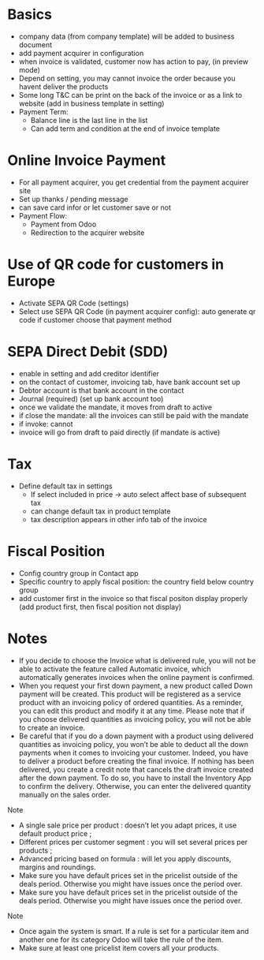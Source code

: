 # Basics

- company data (from company template) will be added to business document
- add payment acquirer in configuration
- when invoice is validated, customer now has action to pay, (in preview mode)
- Depend on setting, you may cannot invoice the order because you havent deliver the products
- Some long T&C can be print on the back of the invoice or as a link to website (add in business template in setting)
- Payment Term:
  - Balance line is the last line in the list
  - Can add term and condition at the end of invoice template

# Online Invoice Payment

- For all payment acquirer, you get credential from the payment acquirer site
- Set up thanks / pending message
- can save card infor or let customer save or not
- Payment Flow:
  - Payment from Odoo
  - Redirection to the acquirer website

# Use of QR code for customers in Europe

- Activate SEPA QR Code (settings)
- Select use SEPA QR Code (in payment acquirer config): auto generate qr code if customer choose that payment method

# SEPA Direct Debit (SDD)

- enable in setting and add creditor identifier
- on the contact of customer, invoicing tab, have bank account set up
- Debtor account is that bank account in the contact
- Journal (required) (set up bank account too)
- once we validate the mandate, it moves from draft to active
- if close the mandate: all the invoices can still be paid with the mandate
- if invoke: cannot
- invoice will go from draft to paid directly (if mandate is active)

# Tax

- Define default tax in settings
  - If select included in price -> auto select affect base of subsequent tax
  - can change default tax in product template
  - tax description appears in other info tab of the invoice
# Fiscal Position

- Config country group in Contact app
- Specific country to apply fiscal position: the country field below country group
- add customer first in the invoice so that fiscal positon display properly (add product first, then fiscal position not display)

# Notes

- If you decide to choose the Invoice what is delivered rule, you will not be able to activate the feature called Automatic invoice, which automatically generates invoices when the online payment is confirmed.
- When you request your first down payment, a new product called Down payment will be created. This product will be registered as a service product with an invoicing policy of ordered quantities. As a reminder, you can edit this product and modify it at any time. Please note that if you choose delivered quantities as invoicing policy, you will not be able to create an invoice.
- Be careful that if you do a down payment with a product using delivered quantities as invoicing policy, you won’t be able to deduct all the down payments when it comes to invoicing your customer. Indeed, you have to deliver a product before creating the final invoice. If nothing has been delivered, you create a credit note that cancels the draft invoice created after the down payment. To do so, you have to install the Inventory App to confirm the delivery. Otherwise, you can enter the delivered quantity manually on the sales order.

Note

- A single sale price per product : doesn’t let you adapt prices, it use default product price ;
- Different prices per customer segment : you will set several prices per products ;
- Advanced pricing based on formula : will let you apply discounts, margins and roundings.
- Make sure you have default prices set in the pricelist outside of the deals period. Otherwise you might have issues once the period over.
- Make sure you have default prices set in the pricelist outside of the deals period. Otherwise you might have issues once the period over.

Note

- Once again the system is smart. If a rule is set for a particular item and another one for its category Odoo will take the rule of the item.
- Make sure at least one pricelist item covers all your products.
